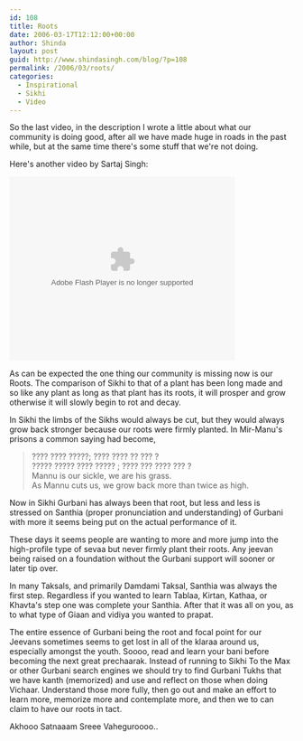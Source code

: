 ```yaml
---
id: 108
title: Roots
date: 2006-03-17T12:12:00+00:00
author: Shinda
layout: post
guid: http://www.shindasingh.com/blog/?p=108
permalink: /2006/03/roots/
categories:
  - Inspirational
  - Sikhi
  - Video
---
```

So the last video, in the description I wrote a little about what our community is doing good, after all we have made huge in roads in the past while, but at the same time there's some stuff that we're not doing.

Here's another video by Sartaj Singh:

<embed style="width: 400px; height: 326px;" id="VideoPlayback" type="application/x-shockwave-flash" src="http://video.google.com/googleplayer.swf?videoUrl=http%3A%2F%2Fvp.video.google.com%2Fvideodownload%3Fversion%3D0%26secureurl%3DlgAAABCDo1UUqeCv1odocaNu_nBJ3c1feob5Tvnlvtd_WcRsWPYYrIj3Qw0QdFWmd8adhbVe0VUWHfBqcR5M_RWOL5QIC3mi-Zsz5wsitpZFa52qX8JD_yIN5z0SZeJs5wzlCR685WVqklEOWXvBN5SZJ4WLNONc-nLZEeRISooO8RG2TyPjIwIUmSSd0pYDhDJRR4H_3neIqXZyfHYSmDf84Eo%26sigh%3DxqNu2r_hCseKUSQDasdoXmKyi_0%26begin%3D0%26len%3D523455%26docid%3D-3418325768977282227&thumbnailUrl=http%3A%2F%2Fvideo.google.com%2FThumbnailServer%3Fcontentid%3D4c7a4fab36e16353%26second%3D5%26itag%3Dw320%26urlcreated%3D1142615426%26sigh%3DKr0GMYUMa3tQM4AFZdAf9qlzTQc&playerId=-3418325768977282227" allowscriptaccess="sameDomain" quality="best" bgcolor="#ffffff" scale="noScale" wmode="window" salign="TL" flashvars="playerMode=embedded" align="middle">
</embed>

As can be expected the one thing our community is missing now is our Roots. The comparison of Sikhi to that of a plant has been long made and so like any plant as long as that plant has its roots, it will prosper and grow otherwise it will slowly begin to rot and decay.

In Sikhi the limbs of the Sikhs would always be cut, but they would always grow back stronger because our roots were firmly planted. In Mir-Manu's prisons a common saying had become,

> <div>
>   ???? ???? ?????; ???? ???? ?? ??? ?<br /> ????? ????? ???? ????? ; ???? ??? ???? ??? ?<br /> Mannu is our sickle, we are his grass.<br /> As Mannu cuts us, we grow back more than twice as high.
> </div>

<div>
</div>

Now in Sikhi Gurbani has always been that root, but less and less is stressed on Santhia (proper pronunciation and understanding) of Gurbani with more it seems being put on the actual performance of it.

These days it seems people are wanting to more and more jump into the high-profile type of sevaa but never firmly plant their roots. Any jeevan being raised on a foundation without the Gurbani support will sooner or later tip over.

In many Taksals, and primarily Damdami Taksal, Santhia was always the first step. Regardless if you wanted to learn Tablaa, Kirtan, Kathaa, or Khavta's step one was complete your Santhia. After that it was all on you, as to what type of Giaan and vidiya you wanted to prapat.

The entire essence of Gurbani being the root and focal point for our Jeevans sometimes seems to get lost in all of the klaraa around us, especially amongst the youth. Soooo, read and learn your bani before becoming the next great prechaarak. Instead of running to Sikhi To the Max or other Gurbani search engines we should try to find Gurbani Tukhs that we have kanth (memorized) and use and reflect on those when doing Vichaar. Understand those more fully, then go out and make an effort to learn more, memorize more and contemplate more, and then we to can claim to have our roots in tact.

Akhooo Satnaaam Sreee Vaheguroooo..